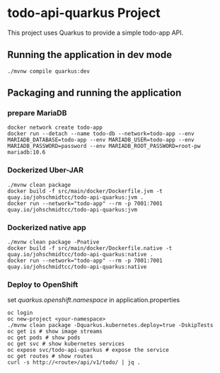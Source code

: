 # todo-api-quarkus Project

This project uses Quarkus to provide a simple todo-app API.

## Running the application in dev mode
```shell script
./mvnw compile quarkus:dev
```

## Packaging and running the application

### prepare MariaDB
```shell script
docker network create todo-app
docker run --detach --name todo-db --network=todo-app --env MARIADB_DATABASE=todo-app --env MARIADB_USER=todo-app --env MARIADB_PASSWORD=password --env MARIADB_ROOT_PASSWORD=root-pw  mariadb:10.6
```

### Dockerized Uber-JAR
```shell
./mvnw clean package
docker build -f src/main/docker/Dockerfile.jvm -t quay.io/johschmidtcc/todo-api-quarkus:jvm .
docker run --network="todo-app" --rm -p 7001:7001 quay.io/johschmidtcc/todo-api-quarkus:jvm
```

### Dockerized native app
```shell
./mvnw clean package -Pnative
docker build -f src/main/docker/Dockerfile.native -t quay.io/johschmidtcc/todo-api-quarkus:native .
docker run --network="todo-app" --rm -p 7001:7001 quay.io/johschmidtcc/todo-api-quarkus:native
```

### Deploy to OpenShift
set _quarkus.openshift.namespace_ in application.properties
```shell
oc login
oc new-project <your-namespace>
./mvnw clean package -Dquarkus.kubernetes.deploy=true -DskipTests
oc get is # show image streams
oc get pods # show pods
oc get svc # show kubernetes services
oc expose svc/todo-api-quarkus # expose the service
oc get routes # show routes
curl -s http://<route>/api/v1/todo/ | jq .
```